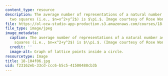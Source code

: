 ```yaml
---
content_type: resource
description: The average number of representations of a natural number as a sum of
  two squares (i.e., $n=x^2+y^2$) is $\pi.$. Image courtesy of Rose Wong.
file: https://ol-ocw-studio-app-production.s3.amazonaws.com/courses/18-104-seminar-in-analysis-applications-to-number-theory-fall-2006/f23162eb33cdccc6b5c541500488cb3b_18-104f06.jpg
file_type: image/jpeg
image_metadata:
  caption: The average number of representations of a natural number as a sum of two
    squares (i.e., $n=x^2+y^2$) is $\\pi.$. (Image courtesy of Rose Wong.)
  credit: ''
  image-alt: Graph of lattice points inside a circle.
resourcetype: Image
title: 18-104f06.jpg
uid: f23162eb-33cd-ccc6-b5c5-41500488cb3b
---
```

